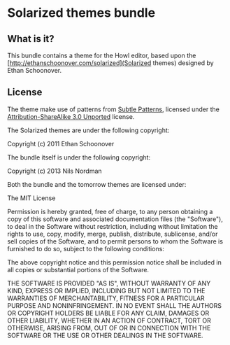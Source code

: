 # Solarized themes bundle

## What is it?

This bundle contains a theme for the Howl editor,
based upon the [http://ethanschoonover.com/solarized](Solarized themes)
designed by Ethan Schoonover.

## License

The theme make use of patterns from [Subtle Patterns](subtlepatterns.com),
licensed under the
[Attribution-ShareAlike 3.0 Unported](http://creativecommons.org/licenses/by-sa/3.0/deed.en_US)
license.

The Solarized themes are under the following copyright:

Copyright (c) 2011 Ethan Schoonover

The bundle itself is under the following copyright:

Copyright (c) 2013 Nils Nordman <nino at nordman.org>

Both the bundle and the tomorrow themes are licensed under:

The MIT License

Permission is hereby granted, free of charge, to any person obtaining a copy
of this software and associated documentation files (the "Software"), to deal
in the Software without restriction, including without limitation the rights
to use, copy, modify, merge, publish, distribute, sublicense, and/or sell
copies of the Software, and to permit persons to whom the Software is
furnished to do so, subject to the following conditions:

The above copyright notice and this permission notice shall be included in
all copies or substantial portions of the Software.

THE SOFTWARE IS PROVIDED "AS IS", WITHOUT WARRANTY OF ANY KIND, EXPRESS OR
IMPLIED, INCLUDING BUT NOT LIMITED TO THE WARRANTIES OF MERCHANTABILITY,
FITNESS FOR A PARTICULAR PURPOSE AND NONINFRINGEMENT. IN NO EVENT SHALL THE
AUTHORS OR COPYRIGHT HOLDERS BE LIABLE FOR ANY CLAIM, DAMAGES OR OTHER
LIABILITY, WHETHER IN AN ACTION OF CONTRACT, TORT OR OTHERWISE, ARISING FROM,
OUT OF OR IN CONNECTION WITH THE SOFTWARE OR THE USE OR OTHER DEALINGS IN
THE SOFTWARE.
